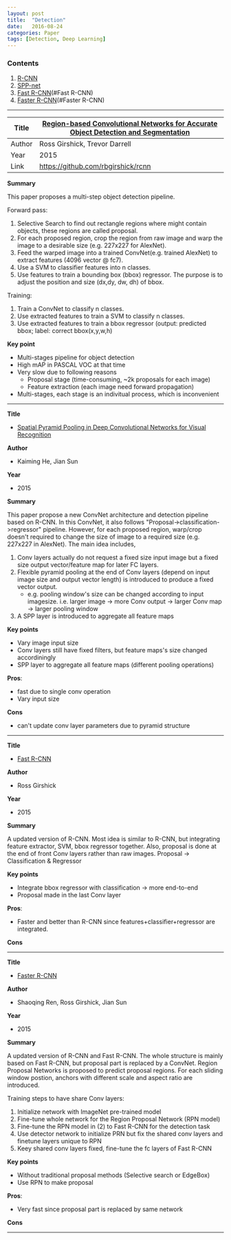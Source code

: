 ```yaml
---
layout: post
title:  "Detection"
date:   2016-08-24
categories: Paper
tags: [Detection, Deep Learning]
---
```


### Contents

1. [R-CNN](#R-CNN)
2. [SPP-net](#SPP-net)
3. [Fast R-CNN](#Fast R-CNN)
4. [Faster R-CNN](#Faster R-CNN)

___


| Title  | [Region-based Convolutional Networks for Accurate Object Detection and Segmentation][R-CNN]  |
|--------|---|
| Author |  Ross Girshick, Trevor Darrell |
| Year   | 2015  |
| Link   |https://github.com/rbgirshick/rcnn|


**Summary**

This paper proposes a multi-step object detection pipeline. 

Forward pass:

1. Selective Search to find out rectangle regions where might contain objects, these regions are called proposal.
2. For each proposed region, crop the region from raw image and warp the image to a desirable size (e.g. 227x227 for AlexNet).
3. Feed the warped image into a trained ConvNet(e.g. trained AlexNet) to extract features (4096 vector @ fc7).
4. Use a SVM to classifier features into n classes.
5. Use features to train a bounding box (bbox) regressor. The purpose is to adjust the position and size (dx,dy, dw, dh) of bbox.

Training:

1. Train a ConvNet to classify n classes.
2. Use extracted features to train a SVM to classify n classes. 
3. Use extracted features to train a bbox regressor (output: predicted bbox; label: correct bbox(x,y,w,h)

**Key point**

* Multi-stages pipeline for object detection
* High mAP in PASCAL VOC at that time
* Very slow due to following reasons
    * Proposal stage (time-consuming, ~2k proposals for each image)
    * Feature extraction (each image need forward propagation)
* Multi-stages, each stage is an indivitual process, which is inconvenient
________________________________________


__Title__ 

* [Spatial Pyramid Pooling in Deep Convolutional Networks for Visual Recognition][SPP-net]

__Author__ 

* Kaiming He, Jian Sun

__Year__ 

* 2015

__Summary__

This paper propose a new ConvNet architecture and detection pipeline based on R-CNN. In this ConvNet, it also follows "Proposal->classification->regressor" pipeline. However, for each proposed region, warp/crop doesn't required to change the size of image to a required size (e.g. 227x227 in AlexNet). The main idea includes,

1. Conv layers actually do not request a fixed size input image but a fixed size output vector/feature map for later FC layers.
2. Flexible pyramid pooling at the end of Conv layers (depend on input image size and output vector length) is introduced to produce a fixed vector output.
    * e.g. pooling window's size can be changed according to input imagesize. i.e. larger image -> more Conv output -> larger Conv map -> larger pooling window
3. A SPP layer is introduced to aggregate all feature maps

__Key points__

* Vary image input size
* Conv layers still have fixed filters, but feature maps's size changed accordiningly
* SPP layer to aggregate all feature maps (different pooling operations)

__Pros__: 

* fast due to single conv operation
* Vary input size

__Cons__ 

* can't update conv layer parameters due to pyramid structure
________________________________________

__Title__ 

* [Fast R-CNN]

__Author__ 


* Ross Girshick

__Year__ 

* 2015

__Summary__

A updated version of R-CNN. Most idea is similar to R-CNN, but integrating feature extractor, SVM, bbox regressor together. Also, proposal is done at the end of front Conv layers rather than raw images.
Proposal -> Classification & Regressor

__Key points__

* Integrate bbox regressor with classification -> more end-to-end
* Proposal made in the last Conv layer

__Pros__: 

* Faster and better than R-CNN since features+classifier+regressor are integrated.

__Cons__ 


________________________________________

__Title__ 

* [Faster R-CNN]

__Author__ 


* Shaoqing Ren, Ross Girshick, Jian Sun

__Year__ 

* 2015

__Summary__

A updated version of R-CNN and Fast R-CNN. The whole structure is mainly based on Fast R-CNN, but proposal part is replaced by a ConvNet. Region Proposal Networks is proposed to predict proposal regions. For each sliding window postion, anchors with different scale and aspect ratio are introduced.

Training steps to have share Conv layers:

1. Initialize network with ImageNet pre-trained model
2. Fine-tune whole network for the Region Proposal Network (RPN model)
3. Fine-tune the RPN model in (2) to Fast R-CNN for the detection task
4. Use detector network to initialize PRN but fix the shared conv layers and finetune layers unique to RPN
5. Keey shared conv layers fixed, fine-tune the fc layers of Fast R-CNN

__Key points__

* Without traditional proposal methods (Selective search or EdgeBox)
* Use RPN to make proposal

__Pros__: 

* Very fast since proposal part is replaced by same network

__Cons__ 


________________________________________


[R-CNN]: {{site.url}}/public/post_resource/Paper/detection/2015_Region-based_Convolutional_Networks_for_accurate_object_detection_and_segmentation.pdf

[SPP-net]: {{site.url}}/public/post_resource/Paper/detection/2015_Spatial_Pyramid_Pooling_in_Deep_Convolutional_Networks_for_Visual_Recognition.pdf

[Fast R-CNN]: {{site.url}}/public/post_resource/Paper/detection/2015_Fast_R-CNN.pdf

[Faster R-CNN]: {{site.url}}/public/post_resource/Paper/detection/2016_faster-r-cnn-towards-real-time-object-detection-with-region-proposal-networks.pdf